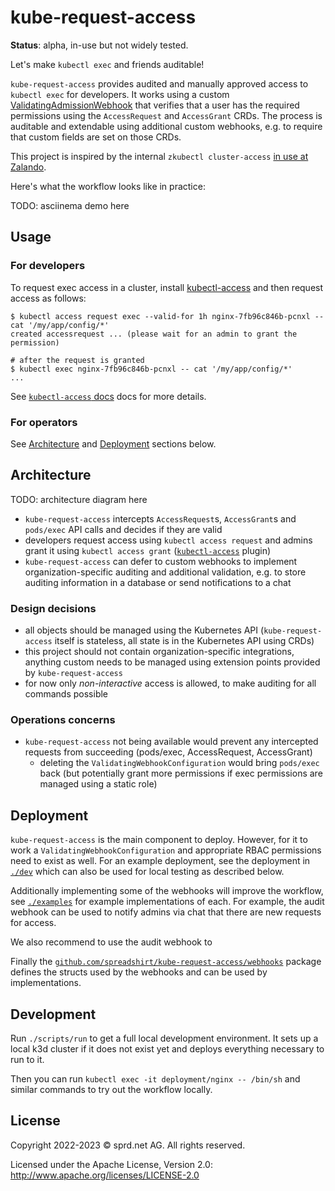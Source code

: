 # kube-request-access

**Status**: alpha, in-use but not widely tested.

Let's make `kubectl exec` and friends auditable!

`kube-request-access` provides audited and manually approved access to `kubectl exec` for developers.
It works using a custom [ValidatingAdmissionWebhook](https://kubernetes.io/docs/reference/access-authn-authz/admission-controllers/#validatingadmissionwebhook)
that verifies that a user has the required permissions using the `AccessRequest` and `AccessGrant` CRDs.
The process is auditable and extendable using additional custom webhooks, e.g. to require that custom
fields are set on those CRDs.

This project is inspired by the internal `zkubectl cluster-access` [in use at Zalando](https://www.youtube.com/watch?v=4EGTa8u-7Ws&t=1535).

Here's what the workflow looks like in practice:

TODO: asciinema demo here

## Usage

### For developers

To request exec access in a cluster, install [kubectl-access](https://github.com/spreadshirt/kube-request-access/releases) and then request access as follows:

```
$ kubectl access request exec --valid-for 1h nginx-7fb96c846b-pcnxl -- cat '/my/app/config/*'
created accessrequest ... (please wait for an admin to grant the permission)

# after the request is granted
$ kubectl exec nginx-7fb96c846b-pcnxl -- cat '/my/app/config/*'
...
```

See [`kubectl-access` docs](./cmd/kubectl-access) docs for more details.

### For operators

See [Architecture](#architecture) and [Deployment](#deployment) sections below.

## Architecture

TODO: architecture diagram here

- `kube-request-access` intercepts `AccessRequest`s, `AccessGrant`s and `pods/exec` API calls and decides
  if they are valid
- developers request access using `kubectl access request` and admins grant it using `kubectl access grant` ([`kubectl-access`](./cmd/kubectl-access) plugin)
- `kube-request-access` can defer to custom webhooks to implement organization-specific auditing and additional
  validation, e.g. to store auditing information in a database or send notifications to a chat

### Design decisions

- all objects should be managed using the Kubernetes API (`kube-request-access` itself is stateless, all state is in the Kubernetes API using CRDs)
- this project should not contain organization-specific integrations, anything custom needs to be managed using extension points provided by `kube-request-access`
- for now only _non-interactive_ access is allowed, to make auditing for all commands possible

### Operations concerns

- `kube-request-access` not being available would prevent any intercepted requests from succeeding (pods/exec, AccessRequest, AccessGrant)
  - deleting the `ValidatingWebhookConfiguration` would bring `pods/exec` back (but potentially grant more permissions if exec permissions are managed using a static role)

## Deployment

`kube-request-access` is the main component to deploy.  However, for it to work a `ValidatingWebhookConfiguration` and appropriate RBAC permissions need to exist
as well.  For an example deployment, see the deployment in [`./dev`](./dev) which can also be used for local testing as described below.

Additionally implementing some of the webhooks will improve the workflow, see [`./examples`](./examples) for example implementations of each.  For example, the audit
webhook can be used to notify admins via chat that there are new requests for access.

We also recommend to use the audit webhook to 

Finally the [`github.com/spreadshirt/kube-request-access/webhooks`](https://pkg.go.dev/github.com/spreadshirt/kube-request-access/webhooks) package defines the structs used by the webhooks and can be used by implementations.

## Development

Run `./scripts/run` to get a full local development environment.  It sets up a local
k3d cluster if it does not exist yet and deploys everything necessary to run to it.

Then you can run `kubectl exec -it deployment/nginx -- /bin/sh` and similar commands
to try out the workflow locally.

## License

Copyright 2022-2023 © sprd.net AG.  All rights reserved.

Licensed under the Apache License, Version 2.0: http://www.apache.org/licenses/LICENSE-2.0
